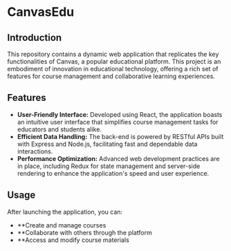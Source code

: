 # CanvasEdu

## Introduction

This repository contains a dynamic web application that replicates the key functionalities of Canvas, a popular educational platform. This project is an embodiment of innovation in educational technology, offering a rich set of features for course management and collaborative learning experiences.

## Features

- **User-Friendly Interface:** Developed using React, the application boasts an intuitive user interface that simplifies course management tasks for educators and students alike.
- **Efficient Data Handling:** The back-end is powered by RESTful APIs built with Express and Node.js, facilitating fast and dependable data interactions.
- **Performance Optimization:** Advanced web development practices are in place, including Redux for state management and server-side rendering to enhance the application's speed and user experience.

## Usage
After launching the application, you can:

- **Create and manage courses
- **Collaborate with others through the platform
- **Access and modify course materials
